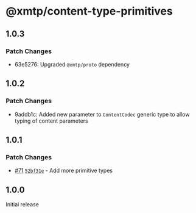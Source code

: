 # @xmtp/content-type-primitives

## 1.0.3

### Patch Changes

- 63e5276: Upgraded `@xmtp/proto` dependency

## 1.0.2

### Patch Changes

- 9addb1c: Added new parameter to `ContentCodec` generic type to allow typing of content parameters

## 1.0.1

### Patch Changes

- [#71](https://github.com/xmtp/xmtp-js-content-types/pull/71) [`52bf31e`](https://github.com/xmtp/xmtp-js-content-types/commit/52bf31ec9d9b78da321727745d0a37bfa617362a) - Add more primitive types

## 1.0.0

Initial release
